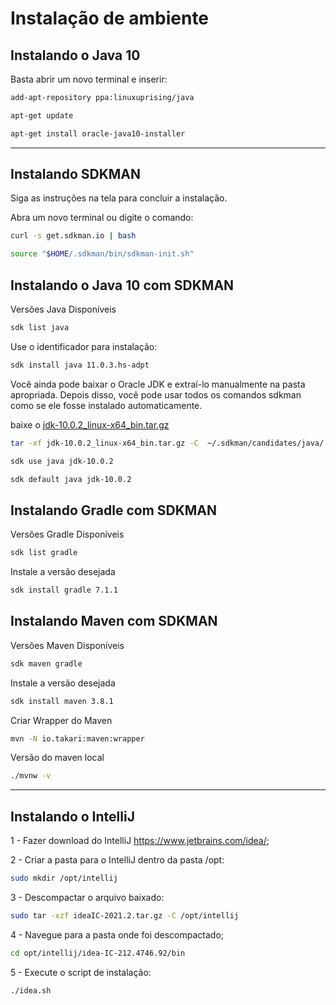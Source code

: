 # Instalação de ambiente

## Instalando o Java 10

Basta abrir um novo terminal e inserir:

```bash
add-apt-repository ppa:linuxuprising/java
```

```bash
apt-get update
```

```bash
apt-get install oracle-java10-installer
```

---

## Instalando SDKMAN

Siga as instruções na tela para concluir a instalação.

Abra um novo terminal ou digite o comando:

```bash
curl -s get.sdkman.io | bash
```

```bash
source "$HOME/.sdkman/bin/sdkman-init.sh"
```

## Instalando o Java 10 com SDKMAN

Versões Java Disponíveis

```bash
sdk list java
```

Use o identificador para instalação:

```bash
sdk install java 11.0.3.hs-adpt
```

Você ainda pode baixar o Oracle JDK e extraí-lo manualmente na pasta apropriada. Depois disso, você pode usar todos os comandos sdkman como se ele fosse instalado automaticamente.

baixe o [jdk-10.0.2_linux-x64_bin.tar.gz](https://www.oracle.com/br/java/technologies/java-archive-javase10-downloads.html#license-lightbox)

```bash
tar -xf jdk-10.0.2_linux-x64_bin.tar.gz -C  ~/.sdkman/candidates/java/
```

```bash
sdk use java jdk-10.0.2 
```

```bash
sdk default java jdk-10.0.2 
```

## Instalando Gradle com SDKMAN

Versões Gradle Disponíveis

```bash
sdk list gradle
```

Instale a versão desejada

```bash
sdk install gradle 7.1.1
```

## Instalando Maven com SDKMAN

Versões Maven Disponíveis

```bash
sdk maven gradle
```

Instale a versão desejada

```bash
sdk install maven 3.8.1 
```

Criar Wrapper do Maven

```bash
mvn -N io.takari:maven:wrapper
```

Versão do maven local

```bash
./mvnw -v
```

---

## Instalando o IntelliJ

1 - Fazer download do IntelliJ https://www.jetbrains.com/idea/;

2 - Criar a pasta para o IntelliJ dentro da pasta /opt:

```bash
sudo mkdir /opt/intellij
```

3 - Descompactar o arquivo baixado:

```bash
sudo tar -xzf ideaIC-2021.2.tar.gz -C /opt/intellij
```

4 - Navegue para a pasta onde foi descompactado;

```bash
cd opt/intellij/idea-IC-212.4746.92/bin
```

5 - Execute o script de instalação:

```bash
./idea.sh
```
